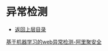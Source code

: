 # 异常检测

* [返回上层目录](../README.md)



[基于机器学习的web异常检测-阿里聚安全](https://segmentfault.com/a/1190000008288950)

